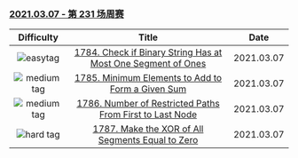 ### [2021.03.07 - 第 231 场周赛](https://leetcode-cn.com/contest/weekly-contest-231/)

| Difficulty | Title | Date |
|:----------:|:-----:|:----:|
|![easytag](https://img.shields.io/badge/-easy-brightgreen)|[1784. Check if Binary String Has at Most One Segment of Ones]()|2021.03.07|
|![medium tag](https://img.shields.io/badge/-medium-yellow)|[1785. Minimum Elements to Add to Form a Given Sum]()|2021.03.07|
|![medium tag](https://img.shields.io/badge/-medium-yellow)|[1786. Number of Restricted Paths From First to Last Node]()|2021.03.07|
|![hard tag](https://img.shields.io/badge/-hard-red)|[1787. Make the XOR of All Segments Equal to Zero]()|2021.03.07|